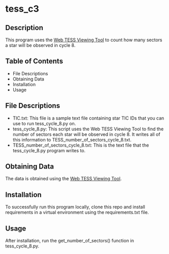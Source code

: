# tess_c3

## Description 
This program uses the [Web TESS Viewing Tool](https://heasarc.gsfc.nasa.gov/wsgi-scripts/TESS/TESS-point_Web_Tool/TESS-point_Web_Tool/wtv_v2.0.py/) to count how many sectors a star will be observed in cycle 8. 

## Table of Contents
- File Descriptions
- Obtaining Data
- Installation 
- Usage

## File Descriptions
- TIC.txt: This file is a sample text file containing star TIC IDs that you can use to run tess_cycle_8.py on.
- tess_cycle_8.py: This script uses the Web TESS Viewing Tool to find the number of sectors each star will be observed in cycle 8. It writes all of this information to TESS_number_of_sectors_cycle_8.txt. 
- TESS_number_of_sectors_cycle_8.txt: This is the text file that the tess_cycle_8.py program writes to.

## Obtaining Data
The data is obtained using the [Web TESS Viewing Tool](https://heasarc.gsfc.nasa.gov/wsgi-scripts/TESS/TESS-point_Web_Tool/TESS-point_Web_Tool/wtv_v2.0.py/). 

## Installation 
To successfully run this program locally, clone this repo and install requirements in a virtual environment using the requirements.txt file.

## Usage
After installation, run the get_number_of_sectors() function in tess_cycle_8.py. 
